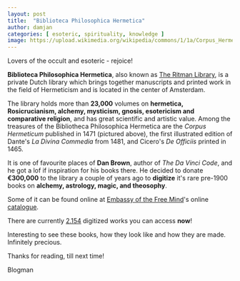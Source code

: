 ```yaml
---
layout: post
title:  "Biblioteca Philosophica Hermetica"
author: damjan
categories: [ esoteric, spirituality, knowledge ]
image: https://upload.wikimedia.org/wikipedia/commons/1/1a/Corpus_Hermeticum.jpg
---
```

Lovers of the occult and esoteric - rejoice!


**Biblioteca Philosophica Hermetica**, also known as [The Ritman Library](https://en.wikipedia.org/wiki/Bibliotheca_Philosophica_Hermetica), is a private Dutch library which brings together manuscripts and printed work in the field of Hermeticism and is located in the center of Amsterdam. 

The library holds more than **23,000** volumes on **hermetica, Rosicrucianism, alchemy, mysticism, gnosis, esotericism and comparative religion**, and has great scientific and artistic value. Among the treasures of the Bibliotheca Philosophica Hermetica are the *Corpus Hermeticum* published in 1471 (pictured above), the first illustrated edition of Dante's *La Divina Commedia* from 1481, and Cicero's *De Officiis* printed in 1465.

It is one of favourite places of **Dan Brown**, author of *The Da Vinci Code*, and he got a lof if inspiration for his books there. He decided to donate **€300,000** to the library a couple of years ago to **digitize** it's rare pre-1900 books on **alchemy, astrology, magic, and theosophy**.

Some of it can be found online at [Embassy of the Free Mind](https://embassyofthefreemind.com/en/)'s online [catalogue](https://embassyofthefreemind.com/en/library/online-catalogue/?mode=gallery&view=table&sort=random%7B1586030886920%7D%20asc).

There are currently [2.154](https://embassyofthefreemind.com/en/library/online-catalogue/?mode=gallery&view=table&sort=random%7B1586030886920%7D%20asc&page=1&fq%5B%5D=search_s_digitized_publication:%22Ja%22&reverse=0) digitized works you can access **now**!

Interesting to see these books, how they look like and how they are made. Infinitely precious.

Thanks for reading,
till next time!

Blogman